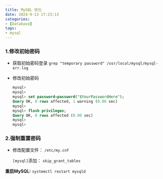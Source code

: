 ```yaml
---
title: MySQL 优化
date: 2024-9-13 17:23:13
categories: 
- [Database]
tags: 
- mysql
---
```



### 1.修改初始密码

- 获取初始密码登录
  ` grep "temporary password" /usr/local/mysql/mysql-err.log `

- 修改初始密码
  ``` sql
  mysql> 
  mysql>
  mysql> set password=password("$YourPasswordHere");
  Query OK, 0 rows affected, 1 warning (0.00 sec)
  mysql> 
  mysql> flush privileges;
  Query OK, 0 rows affected (0.00 sec)
  mysql> 
  mysql>
  ```

### 2.强制重置密码

-  修改配置文件： `/etc/my.cnf` 

   `[mysql]`添加： ` skip_grant_tables `

  **重启MySQL:** ` systemctl restart mysqld `
